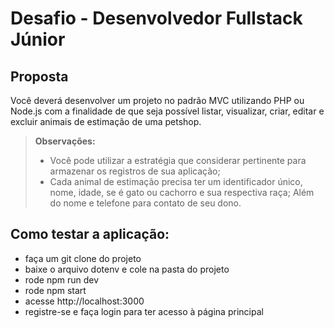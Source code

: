 # Desafio - Desenvolvedor Fullstack Júnior

## Proposta
Você deverá desenvolver um projeto no padrão MVC utilizando PHP ou Node.js com a finalidade de que seja possível listar, visualizar, criar, editar e excluir animais de estimação de uma petshop.
> **Observações:**
> - Você pode utilizar a estratégia que considerar pertinente para armazenar os registros de sua aplicação;
> - Cada animal de estimação precisa ter um identificador único, nome, idade, se é gato ou cachorro e sua respectiva raça; Além do nome e telefone para contato de seu dono.

## Como testar a aplicação:

- faça um git clone do projeto
- baixe o arquivo dotenv e cole na pasta do projeto
- rode npm run dev
- rode npm start
- acesse http://localhost:3000
- registre-se e faça login para ter acesso à página principal
